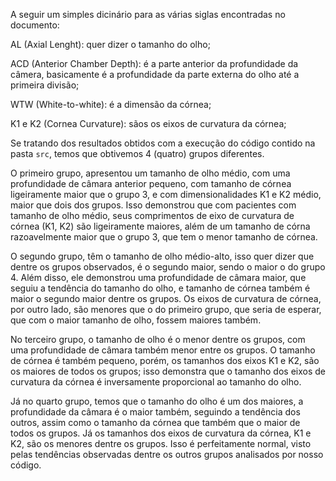 A seguir um simples dicinário para as várias siglas encontradas no documento:

AL (Axial Lenght): quer dizer o tamanho do olho;

ACD (Anterior Chamber Depth): é a parte anterior da profundidade da câmera, basicamente é a profundidade da parte externa do olho até a primeira divisão;

WTW (White-to-white): é a dimensão da córnea;

K1 e K2 (Cornea Curvature): sãos os eixos de curvatura da córnea;

Se tratando dos resultados obtidos com a execução do código contido na pasta `src`, temos que obtivemos 4 (quatro) grupos diferentes. 

O primeiro grupo, apresentou um tamanho de olho médio, com uma profundidade de câmara anterior pequeno, com tamanho de córnea ligeiramente maior que o grupo 3, e com dimensionalidades K1 e K2 médio, maior que dois dos grupos. Isso demonstrou que com pacientes com tamanho de olho médio, seus comprimentos de eixo de curvatura de córnea (K1, K2) são ligeiramente maiores, além de um tamanho de córna razoavelmente maior que o grupo 3, que tem o menor tamanho de córnea.

O segundo grupo, têm o tamanho de olho médio-alto, isso quer dizer que dentre os grupos observados, é o segundo maior, sendo o maior o do grupo 4. Além disso, ele demonstrou uma profundidade de câmara maior, que seguiu a tendência do tamanho do olho, e tamanho de córnea também é maior o segundo maior dentre os grupos. Os eixos de curvatura de córnea, por outro lado, são menores que o do primeiro grupo, que seria de esperar, que com o maior tamanho de olho, fossem maiores também.

No terceiro grupo, o tamanho de olho é o menor dentre os grupos, com uma profundidade de câmara também menor entre os grupos. O tamanho de córnea é também pequeno, porém, os tamanhos dos eixos K1 e K2, são os maiores de todos os grupos; isso demonstra que o tamanho dos eixos de curvatura da córnea é inversamente proporcional ao tamanho do olho.

Já no quarto grupo, temos que o tamanho do olho é um dos maiores, a profundidade da câmara é o maior também, seguindo a tendência dos outros, assim como o tamanho da córnea que também que o maior de todos os grupos. Já os tamanhos dos eixos de curvatura da córnea, K1 e K2, são os menores dentre os grupos. Isso é perfeitamente normal, visto pelas tendências observadas dentre os outros grupos analisados por nosso código.
